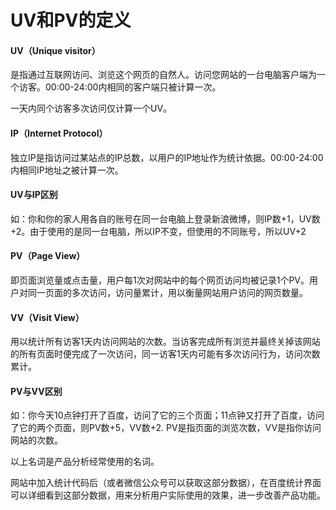 # UV和PV的定义

#### UV（Unique visitor）

是指通过互联网访问、浏览这个网页的自然人。访问您网站的一台电脑客户端为一个访客。00:00-24:00内相同的客户端只被计算一次。

一天内同个访客多次访问仅计算一个UV。

#### IP（Internet Protocol）

独立IP是指访问过某站点的IP总数，以用户的IP地址作为统计依据。00:00-24:00内相同IP地址之被计算一次。

#### UV与IP区别

如：你和你的家人用各自的账号在同一台电脑上登录新浪微博，则IP数+1，UV数+2。由于使用的是同一台电脑，所以IP不变，但使用的不同账号，所以UV+2

#### PV（Page View）

即页面浏览量或点击量，用户每1次对网站中的每个网页访问均被记录1个PV。用户对同一页面的多次访问，访问量累计，用以衡量网站用户访问的网页数量。

#### VV（Visit View）

用以统计所有访客1天内访问网站的次数。当访客完成所有浏览并最终关掉该网站的所有页面时便完成了一次访问，同一访客1天内可能有多次访问行为，访问次数累计。

#### PV与VV区别

如：你今天10点钟打开了百度，访问了它的三个页面；11点钟又打开了百度，访问了它的两个页面，则PV数+5，VV数+2. PV是指页面的浏览次数，VV是指你访问网站的次数。

以上名词是产品分析经常使用的名词。

网站中加入统计代码后（或者微信公众号可以获取这部分数据），在百度统计界面可以详细看到这部分数据，用来分析用户实际使用的效果，进一步改善产品功能。
